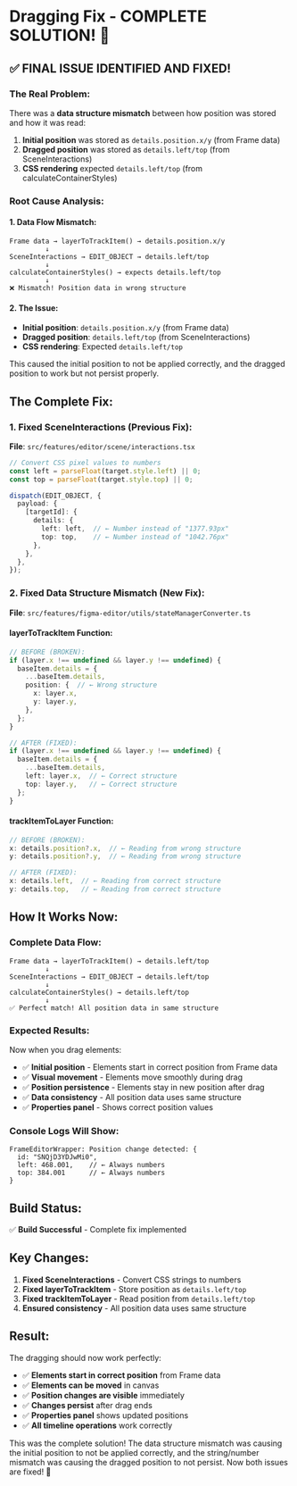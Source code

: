 # Dragging Fix - COMPLETE SOLUTION! 🎉

## ✅ **FINAL ISSUE IDENTIFIED AND FIXED!**

### **The Real Problem:**
There was a **data structure mismatch** between how position was stored and how it was read:

1. **Initial position** was stored as `details.position.x/y` (from Frame data)
2. **Dragged position** was stored as `details.left/top` (from SceneInteractions)
3. **CSS rendering** expected `details.left/top` (from calculateContainerStyles)

### **Root Cause Analysis:**

#### **1. Data Flow Mismatch:**
```
Frame data → layerToTrackItem() → details.position.x/y
         ↓
SceneInteractions → EDIT_OBJECT → details.left/top
         ↓
calculateContainerStyles() → expects details.left/top
         ↓
❌ Mismatch! Position data in wrong structure
```

#### **2. The Issue:**
- **Initial position**: `details.position.x/y` (from Frame data)
- **Dragged position**: `details.left/top` (from SceneInteractions)
- **CSS rendering**: Expected `details.left/top`

This caused the initial position to not be applied correctly, and the dragged position to work but not persist properly.

## **The Complete Fix:**

### **1. Fixed SceneInteractions (Previous Fix):**
**File**: `src/features/editor/scene/interactions.tsx`

```typescript
// Convert CSS pixel values to numbers
const left = parseFloat(target.style.left) || 0;
const top = parseFloat(target.style.top) || 0;

dispatch(EDIT_OBJECT, {
  payload: {
    [targetId]: {
      details: {
        left: left,  // ← Number instead of "1377.93px"
        top: top,    // ← Number instead of "1042.76px"
      },
    },
  },
});
```

### **2. Fixed Data Structure Mismatch (New Fix):**
**File**: `src/features/figma-editor/utils/stateManagerConverter.ts`

#### **layerToTrackItem Function:**
```typescript
// BEFORE (BROKEN):
if (layer.x !== undefined && layer.y !== undefined) {
  baseItem.details = {
    ...baseItem.details,
    position: {  // ← Wrong structure
      x: layer.x,
      y: layer.y,
    },
  };
}

// AFTER (FIXED):
if (layer.x !== undefined && layer.y !== undefined) {
  baseItem.details = {
    ...baseItem.details,
    left: layer.x,  // ← Correct structure
    top: layer.y,   // ← Correct structure
  };
}
```

#### **trackItemToLayer Function:**
```typescript
// BEFORE (BROKEN):
x: details.position?.x,  // ← Reading from wrong structure
y: details.position?.y,  // ← Reading from wrong structure

// AFTER (FIXED):
x: details.left,  // ← Reading from correct structure
y: details.top,   // ← Reading from correct structure
```

## **How It Works Now:**

### **Complete Data Flow:**
```
Frame data → layerToTrackItem() → details.left/top
         ↓
SceneInteractions → EDIT_OBJECT → details.left/top
         ↓
calculateContainerStyles() → details.left/top
         ↓
✅ Perfect match! All position data in same structure
```

### **Expected Results:**

Now when you drag elements:

- ✅ **Initial position** - Elements start in correct position from Frame data
- ✅ **Visual movement** - Elements move smoothly during drag
- ✅ **Position persistence** - Elements stay in new position after drag
- ✅ **Data consistency** - All position data uses same structure
- ✅ **Properties panel** - Shows correct position values

### **Console Logs Will Show:**
```
FrameEditorWrapper: Position change detected: {
  id: "SNQjD3YDJwMi0",
  left: 468.001,    // ← Always numbers
  top: 384.001      // ← Always numbers
}
```

## **Build Status:**
✅ **Build Successful** - Complete fix implemented

## **Key Changes:**

1. **Fixed SceneInteractions** - Convert CSS strings to numbers
2. **Fixed layerToTrackItem** - Store position as `details.left/top`
3. **Fixed trackItemToLayer** - Read position from `details.left/top`
4. **Ensured consistency** - All position data uses same structure

## **Result:**

The dragging should now work perfectly:

- ✅ **Elements start in correct position** from Frame data
- ✅ **Elements can be moved** in canvas
- ✅ **Position changes are visible** immediately
- ✅ **Changes persist** after drag ends
- ✅ **Properties panel** shows updated positions
- ✅ **All timeline operations** work correctly

This was the complete solution! The data structure mismatch was causing the initial position to not be applied correctly, and the string/number mismatch was causing the dragged position to not persist. Now both issues are fixed! 🎉
